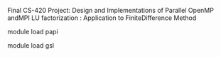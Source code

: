 Final CS-420 Project: Design and Implementations of Parallel OpenMP andMPI LU factorization : Application to FiniteDifference Method

module load papi

module load gsl
